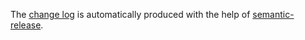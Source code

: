 The [change log](https://github.com/richardschneider/bridge-player/releases) is automatically produced with
the help of [semantic-release](https://github.com/semantic-release/semantic-release).
